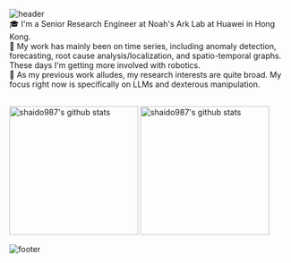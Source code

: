 ![header](https://capsule-render.vercel.app/api?type=waving&&color=gradient&customColorList=1&height=80&section=header&fontSize=90&reversal=true)  
🎓 I'm a Senior Research Engineer at Noah's Ark Lab at Huawei in Hong Kong.  
🔆 My work has mainly been on time series, including anomaly detection, forecasting, root cause analysis/localization, and spatio-temporal graphs. These days I'm getting more involved with robotics.  
🌱 As my previous work alludes, my research interests are quite broad. My focus right now is specifically on LLMs and dexterous manipulation.
 <br/><br/>

<p align="left">
<img alt="shaido987's github stats" height='230' src="https://github-readme-stats.vercel.app/api?username=shaido987&count_private=true&show_icons=true&include_all_commits=true&theme=vue">
<img alt="shaido987's github stats" height='230' src="https://github-readme-stats.vercel.app/api/top-langs/?username=shaido987&theme=vue&exclude_repo=Coursera---Big-Data-Analysis-with-Scala-and-Spark,Coursera---Functional-Programming-Principles-in-Scala">
</p>

![footer](https://capsule-render.vercel.app/api?type=waving&&color=gradient&customColorList=1&height=80&section=footer&fontSize=90)
